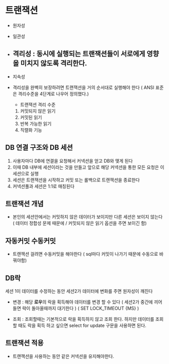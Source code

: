 # 트랜잭션

- 원자성
- 일관성
- ## 격리성 : 동시에 실행되는 트랜잭션들이 서로에게 영향을 미치지 않도록 격리한다.
- 지속성

- 격리성을 완벽히 보장하려면 트랜잭션을 거의 순서대로 실행해야 한다 ( ANSI 표준은 격리수준을 4단계로 나우어 정의했다.)

    - 트랜잭션 격리 수준
    1. 커밋되지 않은 읽기
    2. 커밋된 읽기
    3. 반복 가능한 읽기
    4. 직렬화 기능


## DB 연결 구조와 DB 세션

1. 사용자마다 DB에 연결을 요청해서 커넥션을 얻고 DB와 맺게 된다 
2. 이때 DB 내부에 세션이라는 것을 만들고 앞으로 해당 커넥션을 통한 모든 요청은 이 세션으로 실행
3. 세션은 트랜잭션을 시작하고 커밋 또는 롤백으로 트랜잭션을 종료한다
4. 커넥션풀과 세션은 1:1로 매칭된다


## 트랜잭션 개념

 - 본인의 세션안에서는 커밋하지 않은 데이터가 보이지만 다른 세션은 보이지 않는다 ( 데이터 정합성 문제 때문에 / 커밋되지 않은 읽기 옵션을 주면 보이긴 함)

 ## 자동커밋 수동커밋


 - 트랜잭션 걸려면 수동커밋을 해야한다 ( sql마다 커밋이 나가기 때문에 수동으로 바꿔야함)


## DB락

세션 1이 데이터를 수정하는 동안 세션2가 데이터에 변화를 주면 원자성이 깨진다

- 변경 : 해당 **로우**의 락을 획득해야 데이터를 변경 할 수 있다 ( 세션2가 중간에 끼어들면 락이 돌아올때까지 대기한다 ) ( SET LOCK_TIMEOUT  {MS} )

- 조회 : 조회할때는 기본적으로 락을 획득하지 않고 조회 한다. 하지만 데이터를 조회 할 때도 락을 획득 하고 싶으면 select for update 구문을 사용하면 된다.

## 트랜잭션 적용

- 트랜잭션을 사용하는 동안 같은 커넥션을 유지해야한다.


